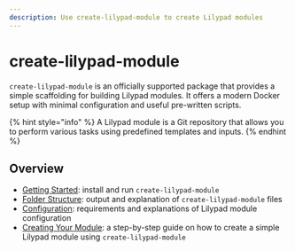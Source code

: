 ```yaml
---
description: Use create-lilypad-module to create Lilypad modules
---
```


# create-lilypad-module

`create-lilypad-module` is an officially supported package that provides a simple scaffolding for building Lilypad modules. It offers a modern Docker setup with minimal configuration and useful pre-written scripts.

{% hint style="info" %}
A Lilypad module is a Git repository that allows you to perform various tasks using predefined templates and inputs.
{% endhint %}

## Overview

* [Getting Started](getting-started.md): install and run `create-lilypad-module`
* [Folder Structure](folder-structure.md): output and explanation of `create-lilypad-module` files
* [Configuration](configuration.md): requirements and explanations of Lilypad module configuration
* [Creating Your Module](../../developer-resources/create-lilypad-module/creating-your-module.md): a step-by-step guide on how to create a simple Lilypad module using `create-lilypad-module`

